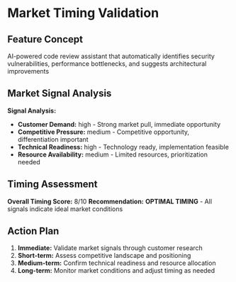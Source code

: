 # Market Timing Validation

## Feature Concept
AI-powered code review assistant that automatically identifies security vulnerabilities, performance bottlenecks, and suggests architectural improvements

## Market Signal Analysis
**Signal Analysis:**
- **Customer Demand:** high - Strong market pull, immediate opportunity
- **Competitive Pressure:** medium - Competitive opportunity, differentiation important
- **Technical Readiness:** high - Technology ready, implementation feasible
- **Resource Availability:** medium - Limited resources, prioritization needed

## Timing Assessment
**Overall Timing Score:** 8/10
**Recommendation:** **OPTIMAL TIMING** - All signals indicate ideal market conditions

## Action Plan
1. **Immediate:** Validate market signals through customer research
2. **Short-term:** Assess competitive landscape and positioning
3. **Medium-term:** Confirm technical readiness and resource allocation
4. **Long-term:** Monitor market conditions and adjust timing as needed